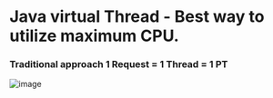 # Java virtual Thread - Best way to utilize maximum CPU.

### Traditional approach 1 Request = 1 Thread = 1 PT
![image](https://github.com/user-attachments/assets/74cdac39-93ea-4d60-9bc2-5f9d29a36b7b)
